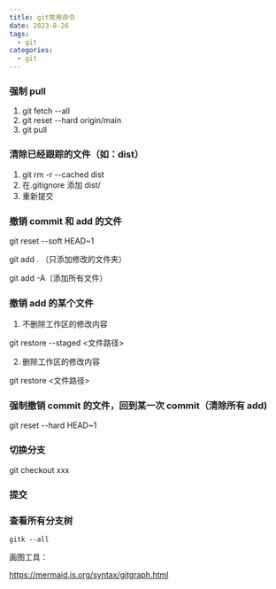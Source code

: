 ```yaml
---
title: git常用命令
date: 2023-8-26
tags:
  - git
categories:
  - git
---
```


### 强制 pull

1. git fetch --all
2. git reset --hard origin/main
3. git pull

### 清除已经跟踪的文件（如：dist）

1. git rm -r --cached dist
2. 在.gitignore 添加 dist/
3. 重新提交

### 撤销 commit 和 add 的文件

git reset --soft HEAD~1

git add . （只添加修改的文件夹）

git add -A（添加所有文件）

### 撤销 add 的某个文件

1. 不删除工作区的修改内容

git restore --staged <文件路径>

2. 删除工作区的修改内容

git restore <文件路径>

### 强制撤销 commit 的文件，回到某一次 commit（清除所有 add)

git reset --hard HEAD~1

### 切换分支

git checkout xxx

### 提交

### 查看所有分支树

`gitk --all`

画图工具：

https://mermaid.js.org/syntax/gitgraph.html
